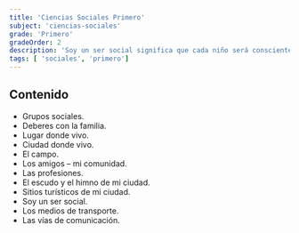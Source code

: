 ```yaml
---
title: 'Ciencias Sociales Primero'
subject: 'ciencias-sociales'  
grade: 'Primero'
gradeOrder: 2
description: 'Soy un ser social significa que cada niño será consciente de que no está solo y que el mundo necesita de él y juntos podrán forjarse un mundo mejor.'
tags: [ 'sociales', 'primero']
---
```


## Contenido

* Grupos sociales.
* Deberes con la familia.
* Lugar donde vivo.
* Ciudad donde vivo.
* El campo.
* Los amigos – mi comunidad.
* Las profesiones.
* El escudo y el himno de mi ciudad.
* Sitios turísticos de mi ciudad.
* Soy un ser social.
* Los medios de transporte.
* Las vías de comunicación.